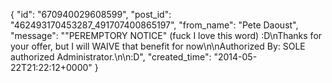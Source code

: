  {
   "id": "670940029608599",
   "post_id": "462493170453287_491707400865197",
   "from_name": "Pete Daoust",
   "message": "\"PEREMPTORY NOTICE\" (fuck I love this word) :D\nThanks for your offer, but I will WAIVE that benefit for now\n\nAuthorized By: SOLE authorized Administrator.\n\n:D",
   "created_time": "2014-05-22T21:22:12+0000"
 }
